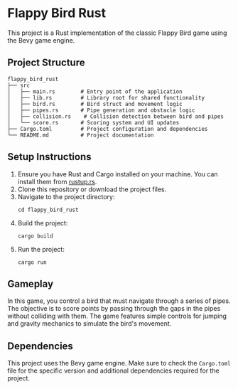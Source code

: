# Flappy Bird Rust

This project is a Rust implementation of the classic Flappy Bird game using the Bevy game engine. 

## Project Structure

```
flappy_bird_rust
├── src
│   ├── main.rs        # Entry point of the application
│   ├── lib.rs         # Library root for shared functionality
│   ├── bird.rs        # Bird struct and movement logic
│   ├── pipes.rs       # Pipe generation and obstacle logic
│   ├── collision.rs    # Collision detection between bird and pipes
│   └── score.rs       # Scoring system and UI updates
├── Cargo.toml         # Project configuration and dependencies
└── README.md          # Project documentation
```

## Setup Instructions

1. Ensure you have Rust and Cargo installed on your machine. You can install them from [rustup.rs](https://rustup.rs/).
2. Clone this repository or download the project files.
3. Navigate to the project directory:
   ```
   cd flappy_bird_rust
   ```
4. Build the project:
   ```
   cargo build
   ```
5. Run the project:
   ```
   cargo run
   ```

## Gameplay

In this game, you control a bird that must navigate through a series of pipes. The objective is to score points by passing through the gaps in the pipes without colliding with them. The game features simple controls for jumping and gravity mechanics to simulate the bird's movement.

## Dependencies

This project uses the Bevy game engine. Make sure to check the `Cargo.toml` file for the specific version and additional dependencies required for the project.